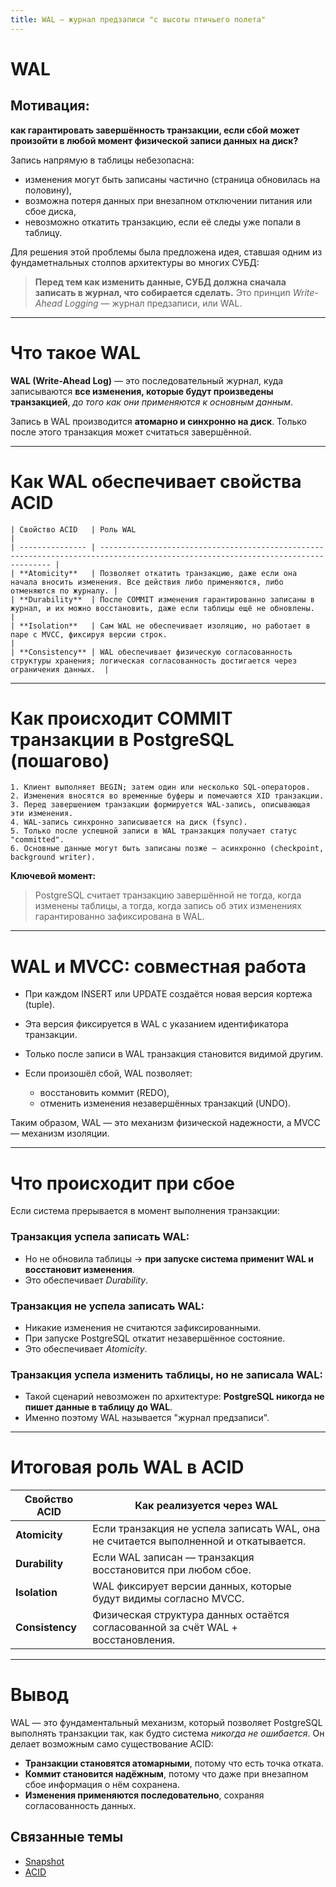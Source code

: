 ```yaml
---
title: WAL — журнал предзаписи "c высоты птичьего полета" 
---
```


# WAL

## Мотивация:
**как гарантировать завершённость транзакции, если сбой может произойти в любой момент физической записи данных на диск?**

Запись напрямую в таблицы небезопасна:

* изменения могут быть записаны частично (страница обновилась на половину),
* возможна потеря данных при внезапном отключении питания или сбое диска,
* невозможно откатить транзакцию, если её следы уже попали в таблицу.

Для решения этой проблемы была предложена идея, ставшая одним из фундаметнальных столпов архитектуры во многих СУБД:

> **Перед тем как изменить данные, СУБД должна сначала записать в журнал, что собирается сделать.**
> Это принцип *Write-Ahead Logging* — журнал предзаписи, или WAL.

---

# Что такое WAL

**WAL (Write-Ahead Log)** — это последовательный журнал, куда записываются **все изменения, которые будут произведены транзакцией**, *до того как они применяются к основным данным*.

Запись в WAL производится **атомарно и синхронно на диск**. Только после этого транзакция может считаться завершённой.

---

# Как WAL обеспечивает свойства ACID

```
| Свойство ACID   | Роль WAL                                                                                                                          |
| --------------- | --------------------------------------------------------------------------------------------------------------------------------- |
| **Atomicity**   | Позволяет откатить транзакцию, даже если она начала вносить изменения. Все действия либо применяются, либо отменяются по журналу. |
| **Durability**  | После COMMIT изменения гарантированно записаны в журнал, и их можно восстановить, даже если таблицы ещё не обновлены.             |
| **Isolation**   | Сам WAL не обеспечивает изоляцию, но работает в паре с MVCC, фиксируя версии строк.                                               |
| **Consistency** | WAL обеспечивает физическую согласованность структуры хранения; логическая согласованность достигается через ограничения данных.  |
```
---

# Как происходит COMMIT транзакции в PostgreSQL (пошагово)

```text
1. Клиент выполняет BEGIN; затем один или несколько SQL-операторов.
2. Изменения вносятся во временные буферы и помечаются XID транзакции.
3. Перед завершением транзакции формируется WAL-запись, описывающая эти изменения.
4. WAL-запись синхронно записывается на диск (fsync).
5. Только после успешной записи в WAL транзакция получает статус "committed".
6. Основные данные могут быть записаны позже — асинхронно (checkpoint, background writer).
```

**Ключевой момент:**

> PostgreSQL считает транзакцию завершённой не тогда, когда изменены таблицы, а тогда, когда запись об этих изменениях гарантированно зафиксирована в WAL.

---

# WAL и MVCC: совместная работа

* При каждом INSERT или UPDATE создаётся новая версия кортежа (tuple).
* Эта версия фиксируется в WAL с указанием идентификатора транзакции.
* Только после записи в WAL транзакция становится видимой другим.
* Если произошёл сбой, WAL позволяет:

  * восстановить коммит (REDO),
  * отменить изменения незавершённых транзакций (UNDO).

Таким образом, WAL — это механизм физической надежности, а MVCC — механизм изоляции.

---

# Что происходит при сбое

Если система прерывается в момент выполнения транзакции:

### Транзакция успела записать WAL:

* Но не обновила таблицы → **при запуске система применит WAL и восстановит изменения**.
* Это обеспечивает *Durability*.

### Транзакция не успела записать WAL:

* Никакие изменения не считаются зафиксированными.
* При запуске PostgreSQL откатит незавершённое состояние.
* Это обеспечивает *Atomicity*.

### Транзакция успела изменить таблицы, но не записала WAL:

* Такой сценарий невозможен по архитектуре: **PostgreSQL никогда не пишет данные в таблицу до WAL**.
* Именно поэтому WAL называется "журнал предзаписи".

---

# Итоговая роль WAL в ACID

| Свойство ACID   | Как реализуется через WAL                                                            |
| --------------- | ------------------------------------------------------------------------------------ |
| **Atomicity**   | Если транзакция не успела записать WAL, она не считается выполненной и откатывается. |
| **Durability**  | Если WAL записан — транзакция восстановится при любом сбое.                          |
| **Isolation**   | WAL фиксирует версии данных, которые будут видимы согласно MVCC.                     |
| **Consistency** | Физическая структура данных остаётся согласованной за счёт WAL + восстановления.     |

---

# Вывод

WAL — это фундаментальный механизм, который позволяет PostgreSQL выполнять транзакции так, как будто система *никогда не ошибается*.
Он делает возможным само существование ACID:

* **Транзакции становятся атомарными**, потому что есть точка отката.
* **Коммит становится надёжным**, потому что даже при внезапном сбое информация о нём сохранена.
* **Изменения применяются последовательно**, сохраняя согласованность данных.


## Связанные темы

- [Snapshot](./Snapshot.md)
- [ACID](/Nodes/DataManagement_and_Storage/DBMS/Fundamental/Transactions/ACID.md)


